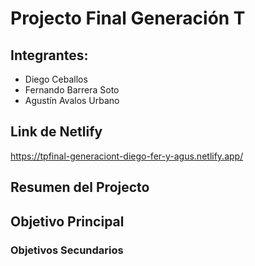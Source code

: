 # Projecto Final Generación T
## Integrantes:
 - Diego Ceballos
 - Fernando Barrera Soto
 - Agustín Avalos Urbano

## Link de Netlify
https://tpfinal-generaciont-diego-fer-y-agus.netlify.app/

## Resumen del Projecto
 

## Objetivo Principal

### Objetivos Secundarios